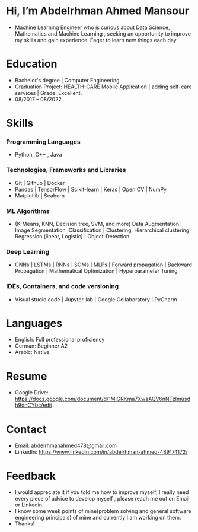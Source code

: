 # Hi, I’m Abdelrhman Ahmed Mansour
- Machine Learning Engineer who is curious about Data Science, Mathematics and Machine Learning , seeking an opportunity to improve my skills and gain experience. Eager to learn new things each day.

# Education
- Bachelor's degree | Computer Engineering
- Graduation Project: HEALTH-CARE Mobile Application | adding self-care services | Grade: Excellent. 
- 08/2017 – 08/2022

# Skills
### Programming Languages
- Python, C++ , Java
### Technologies, Frameworks and Libraries 
- Git | Github | Docker  
- Pandas | TensorFlow | Scikit-learn | Keras | Open CV | NumPy 
- Matplotlib | Seaborn 

### ML Algorithms
- (K-Means, KNN, Decision tree, SVM, and more)
Data Augmentation| Image Segmentation |Classification | Clustering, Hierarchical clustering 
Regression (linear, Logistic) | Object-Detection
### Deep Learning 
- CNNs | LSTMs | RNNs | SOMs | MLPs | Forward propagation | Backward Propagation | Mathematical Optimization |
Hyperparameter Tuning
### IDEs, Containers, and code versioning 
- Visual studio code | Jupyter-lab | Google Collaboratory |
 PyCharm 

# Languages
- English: Full professional proficiency
- German: Beginner A2
- Arabic: Native 

# Resume 
- Google Drive: https://docs.google.com/document/d/1MlGRKma7XwaAQV6nNTzImusdh9dnCYbc/edit
# Contact
- Email: abdelrhmanahmed478@gmail.com
- LinkedIn: https://www.linkedin.com/in/abdelrhman-ahmed-489174172/

# Feedback
- I would appreciate it if you told me how to improve myself, I really need every piece of advice to develop myself , please reach me out on Email or Linkedin  
- I know some week points of mine(problem solving and general software engineering principals) of mine and currently I am working on them. 
- Thanks! 


<!---
**Skyho1d/Skyho1d** is a ✨ special ✨ repository because its `README.md` (this file) appears on your GitHub profile.
You can click the Preview link to take a look at your changes.
--->
